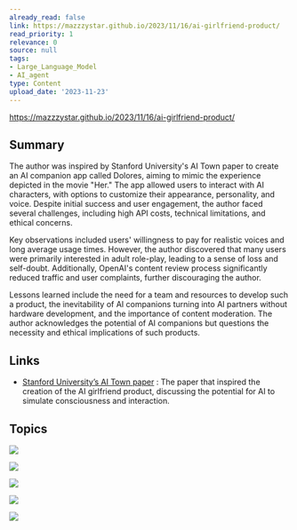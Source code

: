 ```yaml
---
already_read: false
link: https://mazzzystar.github.io/2023/11/16/ai-girlfriend-product/
read_priority: 1
relevance: 0
source: null
tags:
- Large_Language_Model
- AI_agent
type: Content
upload_date: '2023-11-23'
---
```


https://mazzzystar.github.io/2023/11/16/ai-girlfriend-product/
## Summary

The author was inspired by Stanford University's AI Town paper to create an AI companion app called Dolores, aiming to mimic the experience depicted in the movie "Her." The app allowed users to interact with AI characters, with options to customize their appearance, personality, and voice. Despite initial success and user engagement, the author faced several challenges, including high API costs, technical limitations, and ethical concerns.

Key observations included users' willingness to pay for realistic voices and long average usage times. However, the author discovered that many users were primarily interested in adult role-play, leading to a sense of loss and self-doubt. Additionally, OpenAI's content review process significantly reduced traffic and user complaints, further discouraging the author.

Lessons learned include the need for a team and resources to develop such a product, the inevitability of AI companions turning into AI partners without hardware development, and the importance of content moderation. The author acknowledges the potential of AI companions but questions the necessity and ethical implications of such products.
## Links

- [Stanford University’s AI Town paper](https://arxiv.org/abs/2304.03442) : The paper that inspired the creation of the AI girlfriend product, discussing the potential for AI to simulate consciousness and interaction.

## Topics

![](topics/Concept/AI%20Town)

![](topics/Concept/AI%20Friend)

![](topics/Concept/AI%20Girlfriend)

![](topics/Concept/AI%20Agents)

![](topics/Concept/AI%20Moderation)